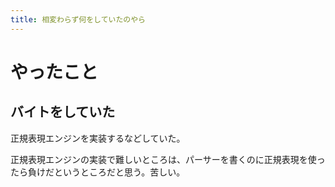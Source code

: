 ```yaml
---
title: 相変わらず何をしていたのやら
---
```


# やったこと

## バイトをしていた

正規表現エンジンを実装するなどしていた。

正規表現エンジンの実装で難しいところは、パーサーを書くのに正規表現を使ったら負けだというところだと思う。苦しい。

